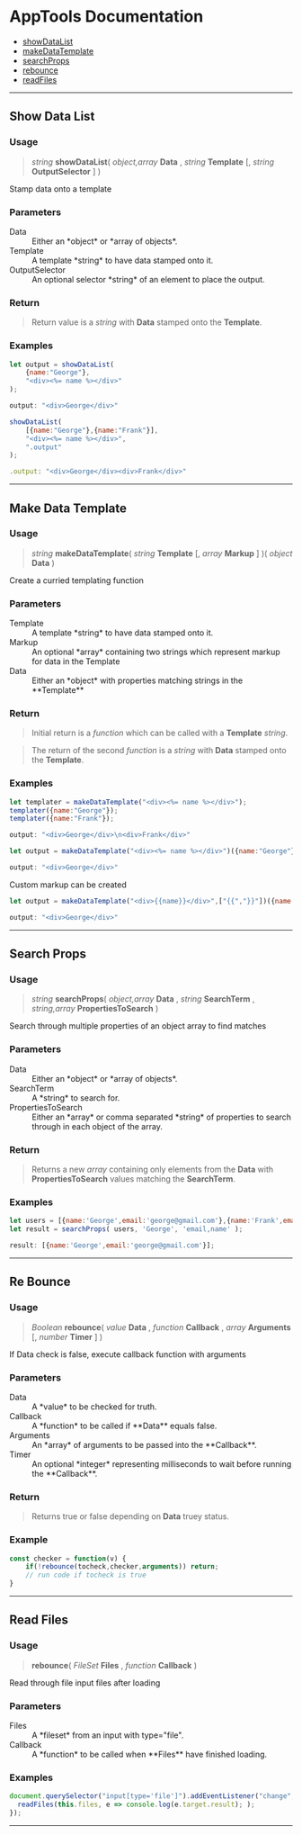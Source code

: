 # AppTools Documentation

- [showDataList](#user-content-show-data-list)
- [makeDataTemplate](#user-content-make-data-template)
- [searchProps](#user-content-search-props)
- [rebounce](#user-content-re-bounce)
- [readFiles](#user-content-read-files)


---

## Show Data List

### Usage

> *string* **showDataList**( *object,array* **Data** , *string* **Template** [, *string* **OutputSelector** ] )

Stamp data onto a template

### Parameters

<dl>
	<dt>Data</dt>
	<dd>Either an *object* or *array of objects*.</dd>
	<dt>Template</dt>
	<dd>A template *string* to have data stamped onto it.</dd>
	<dt>OutputSelector</dt>
	<dd>An optional selector *string* of an element to place the output.</dd>
</dl>

### Return

> Return value is a *string* with **Data** stamped onto the **Template**. 

### Examples

```javascript
let output = showDataList(
	{name:"George"},
	"<div><%= name %></div>"
);

output: "<div>George</div>"
```

```javascript
showDataList(
	[{name:"George"},{name:"Frank"}],
	"<div><%= name %></div>",
	".output"
);

.output: "<div>George</div><div>Frank</div>"
```

---

## Make Data Template

### Usage

> *string* **makeDataTemplate**( *string* **Template** [, *array* **Markup** ] )( *object* **Data** )

Create a curried templating function

### Parameters

<dl>
	<dt>Template</dt>
	<dd>A template *string* to have data stamped onto it.</dd>
	<dt>Markup</dt>
	<dd>An optional *array* containing two strings which represent markup for data in the Template</dd>
	<dt>Data</dt>
	<dd>Either an *object* with properties matching strings in the **Template**</dd>
</dl>

### Return

> Initial return is a *function* which can be called with a **Template** *string*.

> The return of the second *function* is a *string* with **Data** stamped onto the **Template**. 

### Examples

```javascript
let templater = makeDataTemplate("<div><%= name %></div>");
templater({name:"George"});
templater({name:"Frank"});

output: "<div>George</div>\n<div>Frank</div>"
```

```javascript
let output = makeDataTemplate("<div><%= name %></div>")({name:"George"});

output: "<div>George</div>"
```

Custom markup can be created


```javascript
let output = makeDataTemplate("<div>{{name}}</div>",["{{","}}"])({name:"George"});

output: "<div>George</div>"
```

---

## Search Props

### Usage

> *string* **searchProps**( *object,array* **Data** , *string* **SearchTerm** , *string,array* **PropertiesToSearch** )

Search through multiple properties of an object array to find matches

### Parameters

<dl>
	<dt>Data</dt>
	<dd>Either an *object* or *array of objects*.</dd>
	<dt>SearchTerm</dt>
	<dd>A *string* to search for.</dd>
	<dt>PropertiesToSearch</dt>
	<dd>Either an *array* or comma separated *string* of properties to search through in each object of the array.</dd>
</dl>

### Return

> Returns a new *array* containing only elements from the **Data** with **PropertiesToSearch** values matching the **SearchTerm**.

### Examples

```javascript
let users = [{name:'George',email:'george@gmail.com'},{name:'Frank',email:'frank@gmail.com'}]
let result = searchProps( users, 'George', 'email,name' );

result: [{name:'George',email:'george@gmail.com'}];
```

---

## Re Bounce

### Usage

> *Boolean* **rebounce**( *value* **Data** , *function* **Callback** , *array* **Arguments** [, *number* **Timer** ] )

If Data check is false, execute callback function with arguments

### Parameters

<dl>
	<dt>Data</dt>
	<dd>A *value* to be checked for truth.</dd>
	<dt>Callback</dt>
	<dd>A *function* to be called if **Data** equals false.</dd>
	<dt>Arguments</dt>
	<dd>An *array* of arguments to be passed into the **Callback**.</dd>
	<dt>Timer</dt>
	<dd>An optional *integer* representing milliseconds to wait before running the **Callback**.</dd>
</dl>

### Return

> Returns true or false depending on **Data** truey status.

### Example

```javascript
const checker = function(v) {
    if(!rebounce(tocheck,checker,arguments)) return;
    // run code if tocheck is true
}
```

---

## Read Files

### Usage

> **rebounce**( *FileSet* **Files** , *function* **Callback** )

Read through file input files after loading

### Parameters

<dl>
	<dt>Files</dt>
	<dd>A *fileset* from an input with type="file".</dd>
	<dt>Callback</dt>
	<dd>A *function* to be called when **Files** have finished loading.</dd>
</dl>

### Examples

```javascript
document.querySelector("input[type='file']").addEventListener("change",function() {
  readFiles(this.files, e => console.log(e.target.result); );
});
```

---